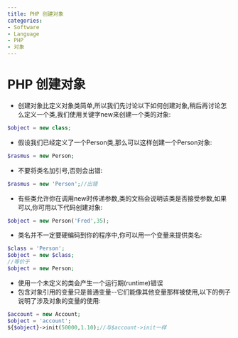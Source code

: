 ```yaml
---
title: PHP 创建对象
categories:
- Software
- Language
- PHP
- 对象
---
```

# PHP 创建对象

- 创建对象比定义对象类简单,所以我们先讨论以下如何创建对象,稍后再讨论怎么定义一个类,我们使用关键字new来创建一个类的对象:

```php
$object = new class;
```

- 假设我们已经定义了一个Person类,那么可以这样创建一个Person对象:

```php
$rasmus = new Person;
```

- 不要将类名加引号,否则会出错:

```php
$rasmus = new 'Person';//出错
```

- 有些类允许你在调用new时传递参数,类的文档会说明该类是否接受参数,如果可以,你可用以下代码创建对象:

```php
$object = new Person('Fred',35);
```

- 类名并不一定要硬编码到你的程序中,你可以用一个变量来提供类名:

```php
$class = 'Person';
$object = new $class;
//等价于
$object = new Person;
```

- 使用一个未定义的类会产生一个运行期(runtime)错误
- 包含对象引用的变量只是普通变量--它们能像其他变量那样被使用,以下的例子说明了涉及对象的变量的使用:

```php
$account = new Account;
$object = 'account';
${$object}->init(50000,1.10);//与$account->init一样
```